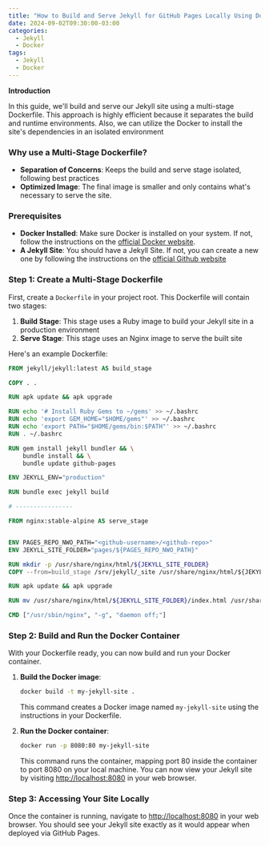 ```yaml
---
title: "How to Build and Serve Jekyll for GitHub Pages Locally Using Docker with Multi-Stage Builds"
date: 2024-09-02T09:30:00-03:00
categories:
  - Jekyll
  - Docker
tags:
  - Jekyll
  - Docker
---
```


**Introduction**

In this guide, we'll build and serve our Jekyll site using a multi-stage Dockerfile. This approach is highly efficient because it separates the build and runtime environments. Also, we can utilize the Docker to install the site's dependencies in an isolated environment


### Why use a Multi-Stage Dockerfile?
- **Separation of Concerns**: Keeps the build and serve stage isolated, following best practices
- **Optimized Image**: The final image is smaller and only contains what's necessary to serve the site.

### Prerequisites
- **Docker Installed**: Make sure Docker is installed on your system. If not, follow the instructions on the [official Docker website](https://docs.docker.com/get-docker/).
- **A Jekyll Site**: You should have a Jekyll Site. If not, you can create a new one by following the instructions on the [official Github website](https://docs.github.com/en/pages/setting-up-a-github-pages-site-with-jekyll)


### Step 1: Create a Multi-Stage Dockerfile

First, create a `Dockerfile` in your project root. This Dockerfile will contain two stages:
1. **Build Stage**: This stage uses a Ruby image to build your Jekyll site in a production environment
2. **Serve Stage**: This stage uses an Nginx image to serve the built site

Here's an example Dockerfile:

```Dockerfile
FROM jekyll/jekyll:latest AS build_stage

COPY . .

RUN apk update && apk upgrade

RUN echo '# Install Ruby Gems to ~/gems' >> ~/.bashrc
RUN echo 'export GEM_HOME="$HOME/gems"' >> ~/.bashrc
RUN echo 'export PATH="$HOME/gems/bin:$PATH"' >> ~/.bashrc
RUN . ~/.bashrc

RUN gem install jekyll bundler && \
    bundle install && \
    bundle update github-pages

ENV JEKYLL_ENV="production"

RUN bundle exec jekyll build

# ----------------

FROM nginx:stable-alpine AS serve_stage


ENV PAGES_REPO_NWO_PATH="<github-username>/<github-repo>"
ENV JEKYLL_SITE_FOLDER="pages/${PAGES_REPO_NWO_PATH}"

RUN mkdir -p /usr/share/nginx/html/${JEKYLL_SITE_FOLDER}
COPY --from=build_stage /srv/jekyll/_site /usr/share/nginx/html/${JEKYLL_SITE_FOLDER}

RUN apk update && apk upgrade

RUN mv /usr/share/nginx/html/${JEKYLL_SITE_FOLDER}/index.html /usr/share/nginx/html

CMD ["/usr/sbin/nginx", "-g", "daemon off;"]
```

### Step 2: Build and Run the Docker Container

With your Dockerfile ready, you can now build and run your Docker container.

1. **Build the Docker image**:

   ```bash
   docker build -t my-jekyll-site .
   ```

   This command creates a Docker image named `my-jekyll-site` using the instructions in your Dockerfile.

2. **Run the Docker container**:

   ```bash
   docker run -p 8080:80 my-jekyll-site
   ```

   This command runs the container, mapping port 80 inside the container to port 8080 on your local machine. You can now view your Jekyll site by visiting [http://localhost:8080](http://localhost:8080) in your web browser.

### Step 3: Accessing Your Site Locally

Once the container is running, navigate to [http://localhost:8080](http://localhost:8080) in your web browser. You should see your Jekyll site exactly as it would appear when deployed via GitHub Pages.